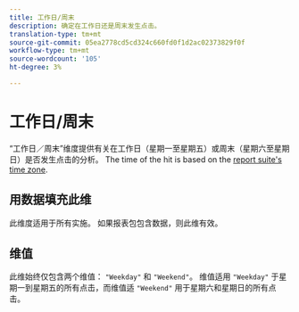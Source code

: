 ```yaml
---
title: 工作日/周末
description: 确定在工作日还是周末发生点击。
translation-type: tm+mt
source-git-commit: 05ea2778cd5cd324c660fd0f1d2ac02373829f0f
workflow-type: tm+mt
source-wordcount: '105'
ht-degree: 3%

---
```



# 工作日/周末

“工作日／周末”维度提供有关在工作日（星期一至星期五）或周末（星期六至星期日）是否发生点击的分析。 The time of the hit is based on the [report suite&#39;s time zone](/help/admin/admin/general-acct-settings-admin.md).

## 用数据填充此维

此维度适用于所有实施。 如果报表包包含数据，则此维有效。

## 维值

此维始终仅包含两个维值： `"Weekday"` 和 `"Weekend"`。 维值适用 `"Weekday"` 于星期一到星期五的所有点击，而维值适 `"Weekend"` 用于星期六和星期日的所有点击。
